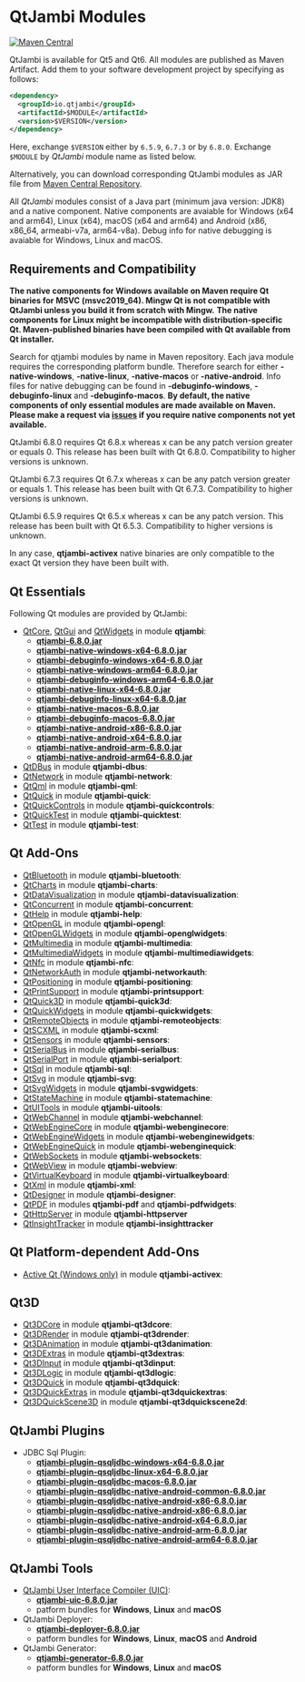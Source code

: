 # QtJambi Modules

[![Maven Central](https://maven-badges.herokuapp.com/maven-central/io.qtjambi/qtjambi/badge.svg)](https://search.maven.org/artifact/io.qtjambi/qtjambi)

QtJambi is available for Qt5 and Qt6. All modules are published as Maven Artifact. Add them to your software development project by specifying as follows:

```xml
<dependency>
  <groupId>io.qtjambi</groupId>
  <artifactId>$MODULE</artifactId>
  <version>$VERSION</version>
</dependency>
```
Here, exchange `$VERSION` either by `6.5.9`, `6.7.3` or by `6.8.0`. Exchange `$MODULE` by *QtJambi* module name as listed below.

Alternatively, you can download corresponding QtJambi modules as JAR file from [Maven Central Repository](https://search.maven.org/search?q=io.qtjambi).

All *QtJambi* modules consist of a Java part (minimum java version: JDK8) and a native component. 
Native components are avaiable for Windows (x64 and arm64), Linux (x64), macOS (x64 and arm64) and Android (x86, x86_64, armeabi-v7a, arm64-v8a). 
Debug info for native debugging is avaiable for Windows, Linux and macOS.

## Requirements and Compatibility

**The native components for Windows available on Maven require Qt binaries for MSVC (msvc2019_64). Mingw Qt is not compatible with QtJambi unless you build it from scratch with Mingw.**
**The native components for Linux might be incompatible with distribution-specific Qt. Maven-published binaries have been compiled with Qt available from Qt installer.**

Search for qtjambi modules by name in Maven repository. Each java module requires the corresponding platform bundle. Therefore search for either 
**<module>-native-windows**, **<module>-native-linux**, **<module>-native-macos** or **<module>-native-android**. 
Info files for native debugging can be found in **<module>-debuginfo-windows**, **<module>-debuginfo-linux** and **<module>-debuginfo-macos**.
**By default, the native components of only essential modules are made available on Maven. Please make a request via [issues](/../../issues) if you require native components not yet available.**

QtJambi 6.8.0 requires Qt 6.8.x whereas x can be any patch version greater or equals 0.
This release has been built with Qt 6.8.0. Compatibility to higher versions is unknown.

QtJambi 6.7.3 requires Qt 6.7.x whereas x can be any patch version greater or equals 1.
This release has been built with Qt 6.7.3. Compatibility to higher versions is unknown.

QtJambi 6.5.9 requires Qt 6.5.x whereas x can be any patch version.
This release has been built with Qt 6.5.3. Compatibility to higher versions is unknown.

In any case, **qtjambi-activex** native binaries are only compatible to the exact Qt version they have been built with.

## Qt Essentials

Following Qt modules are provided by QtJambi:

* [QtCore](https://doc.qt.io/qt-6/qtcore-index.html), [QtGui](https://doc.qt.io/qt-6/qtgui-index.html) and [QtWidgets](https://doc.qt.io/qt-6/qtwidgets-index.html) in module **qtjambi**:
    * [**qtjambi-6.8.0.jar**](https://search.maven.org/artifact/io.qtjambi/qtjambi/6.8.0/jar)
    * [**qtjambi-native-windows-x64-6.8.0.jar**](https://search.maven.org/artifact/io.qtjambi/qtjambi-native-windows-x64/6.8.0/jar)
    * [**qtjambi-debuginfo-windows-x64-6.8.0.jar**](https://search.maven.org/artifact/io.qtjambi/qtjambi-debuginfo-windows-x64/6.8.0/jar)
    * [**qtjambi-native-windows-arm64-6.8.0.jar**](https://search.maven.org/artifact/io.qtjambi/qtjambi-native-windows-arm64/6.8.0/jar)
    * [**qtjambi-debuginfo-windows-arm64-6.8.0.jar**](https://search.maven.org/artifact/io.qtjambi/qtjambi-debuginfo-windows-arm64/6.8.0/jar)
    * [**qtjambi-native-linux-x64-6.8.0.jar**](https://search.maven.org/artifact/io.qtjambi/qtjambi-native-linux-x64/6.8.0/jar)
    * [**qtjambi-debuginfo-linux-x64-6.8.0.jar**](https://search.maven.org/artifact/io.qtjambi/qtjambi-debuginfo-linux-x64/6.8.0/jar)
    * [**qtjambi-native-macos-6.8.0.jar**](https://search.maven.org/artifact/io.qtjambi/qtjambi-native-macos/6.8.0/jar)
    * [**qtjambi-debuginfo-macos-6.8.0.jar**](https://search.maven.org/artifact/io.qtjambi/qtjambi-debuginfo-macos/6.8.0/jar)
    * [**qtjambi-native-android-x86-6.8.0.jar**](https://search.maven.org/artifact/io.qtjambi/qtjambi-native-android-x86/6.8.0/jar)
    * [**qtjambi-native-android-x64-6.8.0.jar**](https://search.maven.org/artifact/io.qtjambi/qtjambi-native-android-x64/6.8.0/jar)
    * [**qtjambi-native-android-arm-6.8.0.jar**](https://search.maven.org/artifact/io.qtjambi/qtjambi-native-android-arm/6.8.0/jar)
    * [**qtjambi-native-android-arm64-6.8.0.jar**](https://search.maven.org/artifact/io.qtjambi/qtjambi-native-android-arm64/6.8.0/jar)
* [QtDBus](https://doc.qt.io/qt-6/qtdbus-index.html) in module **qtjambi-dbus**:
* [QtNetwork](https://doc.qt.io/qt-6/qtnetwork-index.html) in module **qtjambi-network**:
* [QtQml](https://doc.qt.io/qt-6/qtqml-index.html) in module **qtjambi-qml**:
* [QtQuick](https://doc.qt.io/qt-6/qtquick-index.html) in module **qtjambi-quick**:
* [QtQuickControls](https://doc.qt.io/qt-6/qtquickcontrols-index.html) in module **qtjambi-quickcontrols**:
* [QtQuickTest](https://doc.qt.io/qt-6/qtquicktest-index.html) in module **qtjambi-quicktest**:
* [QtTest](https://doc.qt.io/qt-6/qttest-index.html) in module **qtjambi-test**:

## Qt Add-Ons

* [QtBluetooth](https://doc.qt.io/qt-6/qtbluetooth-index.html) in module **qtjambi-bluetooth**:
* [QtCharts](https://doc.qt.io/qt-6/qtcharts-index.html) in module **qtjambi-charts**:
* [QtDataVisualization](https://doc.qt.io/qt-6/qtdatavisualization-index.html) in module **qtjambi-datavisualization**:
* [QtConcurrent](https://doc.qt.io/qt-6/qtconcurrent-index.html) in module **qtjambi-concurrent**:
* [QtHelp](https://doc.qt.io/qt-6/qthelp-index.html) in module **qtjambi-help**:
* [QtOpenGL](https://doc.qt.io/qt-6/qtopengl-index.html) in module **qtjambi-opengl**:
* [QtOpenGLWidgets](https://doc.qt.io/qt-6/qtopenglwidgets-module.html) in module **qtjambi-openglwidgets**:
* [QtMultimedia](https://doc.qt.io/qt-6/qtmultimedia-index.html) in module **qtjambi-multimedia**:
* [QtMultimediaWidgets](https://doc.qt.io/qt-6/qtmultimedia-index.html) in module **qtjambi-multimediawidgets**:
* [QtNfc](https://doc.qt.io/qt-6/qtnfc-index.html) in module **qtjambi-nfc**:
* [QtNetworkAuth](https://doc.qt.io/qt-6/qtnetworkauth-index.html) in module **qtjambi-networkauth**:
* [QtPositioning](https://doc.qt.io/qt-6/qtpositioning-index.html) in module **qtjambi-positioning**:
* [QtPrintSupport](https://doc.qt.io/qt-6/qtprintsupport-index.html) in module **qtjambi-printsupport**:
* [QtQuick3D](https://doc.qt.io/qt-6/qtquick3d-index.html) in module **qtjambi-quick3d**:
* [QtQuickWidgets](https://doc.qt.io/qt-6/qtquickwidgets-module.html) in module **qtjambi-quickwidgets**:
* [QtRemoteObjects](https://doc.qt.io/qt-6/qtremoteobjects-module.html) in module **qtjambi-remoteobjects**:
* [QtSCXML](https://doc.qt.io/qt-6/qtscxml-index.html) in module **qtjambi-scxml**:
* [QtSensors](https://doc.qt.io/qt-6/qtsensors-index.html) in module **qtjambi-sensors**:
* [QtSerialBus](https://doc.qt.io/qt-6/qtserialbus-index.html) in module **qtjambi-serialbus**:
* [QtSerialPort](https://doc.qt.io/qt-6/qtserialport-index.html) in module **qtjambi-serialport**:
* [QtSql](https://doc.qt.io/qt-6/qtsql-index.html) in module **qtjambi-sql**:
* [QtSvg](https://doc.qt.io/qt-6/qtsvg-index.html) in module **qtjambi-svg**:
* [QtSvgWidgets](https://doc.qt.io/qt-6/qtsvg-index.html) in module **qtjambi-svgwidgets**:
* [QtStateMachine](https://doc.qt.io/qt-6/qtstatemachine-index.html) in module **qtjambi-statemachine**:
* [QtUITools](https://doc.qt.io/qt-6/qtuitools-index.html) in module **qtjambi-uitools**:
* [QtWebChannel](https://doc.qt.io/qt-6/qtwebchannel-index.html) in module **qtjambi-webchannel**:
* [QtWebEngineCore](https://doc.qt.io/qt-6/qtwebengine-index.html) in module **qtjambi-webenginecore**:
* [QtWebEngineWidgets](https://doc.qt.io/qt-6/qtwebengine-index.html) in module **qtjambi-webenginewidgets**:
* [QtWebEngineQuick](https://doc.qt.io/qt-6/qtwebengine-index.html) in module **qtjambi-webenginequick**:
* [QtWebSockets](https://doc.qt.io/qt-6/qtwebsockets-index.html) in module **qtjambi-websockets**:
* [QtWebView](https://doc.qt.io/qt-6/qtwebview-index.html) in module **qtjambi-webview**:
* [QtVirtualKeyboard](https://doc.qt.io/qt-6/qtvirtualkeyboard-index.html) in module **qtjambi-virtualkeyboard**:
* [QtXml](https://doc.qt.io/qt-6/qtxml-index.html) in module **qtjambi-xml**:
* [QtDesigner](https://doc.qt.io/qt-6/qtdesigner-manual.html) in module **qtjambi-designer**:
* [QtPDF](https://doc.qt.io/qt-6/qtpdf-index.html) in modules **qtjambi-pdf** and **qtjambi-pdfwidgets**:
* [QtHttpServer](https://doc.qt.io/qt-6/qthttpserver-index.html) in module **qtjambi-httpserver**
* [QtInsightTracker](https://doc.qt.io/qt-6/qtmodules.html) in module **qtjambi-insighttracker**

## Qt Platform-dependent Add-Ons

* [Active Qt (Windows only)](https://doc.qt.io/qt-6/activeqt-manual.html) in module **qtjambi-activex**:

## Qt3D

* [Qt3DCore](https://doc.qt.io/qt-6/qt3d-index.html) in module **qtjambi-qt3dcore**:
* [Qt3DRender](https://doc.qt.io/qt-6/qt3d-index.html) in module **qtjambi-qt3drender**:
* [Qt3DAnimation](https://doc.qt.io/qt-6/qt3d-index.html) in module **qtjambi-qt3danimation**:
* [Qt3DExtras](https://doc.qt.io/qt-6/qt3d-index.html) in module **qtjambi-qt3dextras**:
* [Qt3DInput](https://doc.qt.io/qt-6/qt3d-index.html) in module **qtjambi-qt3dinput**:
* [Qt3DLogic](https://doc.qt.io/qt-6/qt3d-index.html) in module **qtjambi-qt3dlogic**:
* [Qt3DQuick](https://doc.qt.io/qt-6/qt3d-index.html) in module **qtjambi-qt3dquick**:
* [Qt3DQuickExtras](https://doc.qt.io/qt-6/qt3d-index.html) in module **qtjambi-qt3dquickextras**:
* [Qt3DQuickScene3D](https://doc.qt.io/qt-6/qt3d-index.html) in module **qtjambi-qt3dquickscene2d**:

## QtJambi Plugins

* JDBC Sql Plugin:
    * [**qtjambi-plugin-qsqljdbc-windows-x64-6.8.0.jar**](https://search.maven.org/artifact/io.qtjambi/qtjambi-plugin-qsqljdbc-windows-x64/6.8.0/jar)
    * [**qtjambi-plugin-qsqljdbc-linux-x64-6.8.0.jar**](https://search.maven.org/artifact/io.qtjambi/qtjambi-plugin-qsqljdbc-linux-x64/6.8.0/jar)
    * [**qtjambi-plugin-qsqljdbc-macos-6.8.0.jar**](https://search.maven.org/artifact/io.qtjambi/qtjambi-plugin-qsqljdbc-macos/6.8.0/jar)
    * [**qtjambi-plugin-qsqljdbc-native-android-common-6.8.0.jar**](https://search.maven.org/artifact/io.qtjambi/qtjambi-plugin-qsqljdbc-native-android-common/6.8.0/jar)
    * [**qtjambi-plugin-qsqljdbc-native-android-x86-6.8.0.jar**](https://search.maven.org/artifact/io.qtjambi/qtjambi-plugin-qsqljdbc-native-android-x86/6.8.0/jar)
    * [**qtjambi-plugin-qsqljdbc-native-android-x86-6.8.0.jar**](https://search.maven.org/artifact/io.qtjambi/qtjambi-plugin-qsqljdbc-native-android-x86/6.8.0/jar)
    * [**qtjambi-plugin-qsqljdbc-native-android-x64-6.8.0.jar**](https://search.maven.org/artifact/io.qtjambi/qtjambi-plugin-qsqljdbc-native-android-x64/6.8.0/jar)
    * [**qtjambi-plugin-qsqljdbc-native-android-arm-6.8.0.jar**](https://search.maven.org/artifact/io.qtjambi/qtjambi-plugin-qsqljdbc-native-android-arm/6.8.0/jar)
    * [**qtjambi-plugin-qsqljdbc-native-android-arm64-6.8.0.jar**](https://search.maven.org/artifact/io.qtjambi/qtjambi-plugin-qsqljdbc-native-android-arm64/6.8.0/jar)

## QtJambi Tools

* [QtJambi User Interface Compiler (UIC)](https://doc.qt.io/qt-6/designer-using-a-ui-file.html#compile-time-form-processing):
    * [**qtjambi-uic-6.8.0.jar**](https://search.maven.org/artifact/io.qtjambi/qtjambi-uic/6.8.0/jar)
    * patform bundles for **Windows**, **Linux** and **macOS**
* QtJambi Deployer:
    * [**qtjambi-deployer-6.8.0.jar**](https://search.maven.org/artifact/io.qtjambi/qtjambi-deployer/6.8.0/jar)
    * patform bundles for **Windows**, **Linux**, **macOS** and **Android**
* QtJambi Generator:
    * [**qtjambi-generator-6.8.0.jar**](https://search.maven.org/artifact/io.qtjambi/qtjambi-generator/6.8.0/jar)
    * patform bundles for **Windows**, **Linux** and **macOS**
